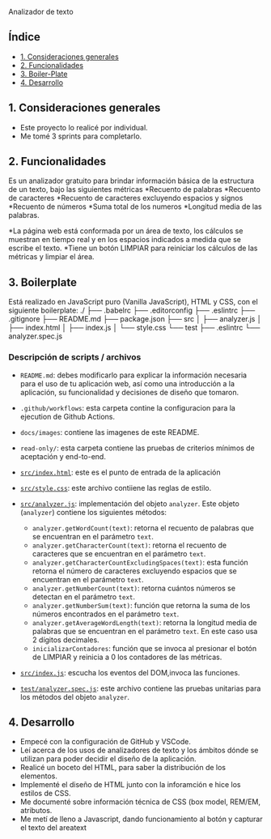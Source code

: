 Analizador de texto

## Índice
* [1. Consideraciones generales](#1-consideraciones-generales)
* [2. Funcionalidades](#2-funcionalidaes)
* [3. Boiler-Plate](#3-boilerPlat)
* [4. Desarrollo](#4-desarrollo)

## 1. Consideraciones generales

* Este proyecto lo realicé por individual.
* Me tomé 3 sprints para completarlo.

## 2. Funcionalidades
Es un analizador gratuito para brindar información básica de la estructura de un texto, bajo las siguientes métricas
*Recuento de palabras
*Recuento de caracteres
*Recuento de caracteres excluyendo espacios y signos
*Recuento de números
*Suma total de los numeros
*Longitud media de las palabras.

*La página web está conformada por un área de texto, los cálculos se muestran en tiempo real y en los espacios indicados a medida que se escribe el texto.
*Tiene un botón LIMPIAR para reiniciar los cálculos de las métricas y limpiar el área.

## 3. Boilerplate

Está realizado en JavaScript puro (Vanilla JavaScript), HTML y CSS, con el siguiente boilerplate:
./
├── .babelrc
├── .editorconfig
├── .eslintrc
├── .gitignore
├── README.md
├── package.json
├── src
│   ├── analyzer.js
│   ├── index.html
│   ├── index.js
│   └── style.css
└── test
    ├── .eslintrc
    └── analyzer.spec.js

### Descripción de scripts / archivos

* `README.md`: debes modificarlo para explicar la información necesaria para el
  uso de tu aplicación
  web, así como una introducción a la aplicación, su funcionalidad y decisiones
  de diseño que tomaron.
* `.github/workflows`: esta carpeta contine la configuracion para la ejecution
  de Github Actions.
* `docs/images`: contiene las imagenes de este README.
* `read-only/`: esta carpeta contiene las pruebas de criterios mínimos de
  aceptación y end-to-end.
 
* [`src/index.html`](./src/index.html): este es el punto de entrada de la aplicación
* [`src/style.css`](./src/style.css): este archivo contiiene las reglas de estilo.
* [`src/analyzer.js`](./src/analyzer.js): implementación del objeto
  `analyzer`. Este objeto (`analyzer`) contiene los siguientes métodos:
  - `analyzer.getWordCount(text)`: retorna el recuento de palabras que se encuentran en el parámetro `text`.
  - `analyzer.getCharacterCount(text)`: retorna el recuento de caracteres que se encuentran en el parámetro `text`.
  - `analyzer.getCharacterCountExcludingSpaces(text)`: esta función retorna el número de caracteres excluyendo espacios que
se encuentran en el parámetro `text`.
  - `analyzer.getNumberCount(text)`: retorna cuántos números se detectan en el parámetro `text`.
  - `analyzer.getNumberSum(text)`: función que retorna la suma de los números encontrados en el parámetro `text`.
  - `analyzer.getAverageWordLength(text)`: retorna la longitud media de palabras que se encuentran en el parámetro `text`.
  En este caso usa 2 dígitos decimales.
  - `inicializarContadores`: función que se invoca al presionar el botón de LIMPIAR y reinicia a 0 los contadores de las métricas.
* [`src/index.js`](./src/index.js): escucha los eventos del DOM,invoca las funciones.
* [`test/analyzer.spec.js`](./test/analyzer.spec.js): este archivo contiene las
pruebas unitarias para los métodos del objeto `analyzer`.

## 4. Desarrollo
* Empecé con la configuración de GitHub y VSCode.
* Leí acerca de los usos de analizadores de texto y los ámbitos dónde se utilizan para poder decidir el diseño de la aplicación.
* Realicé un boceto del HTML, para saber la distribución de los elementos.
* Implementé el diseño de HTML junto con la inforamción e hice los estilos de CSS.
* Me documenté sobre información técnica de CSS (box model, REM/EM, atributos.
* Me metí de lleno a Javascript, dando funcionamiento al botón y capturar el texto del areatext
